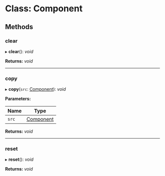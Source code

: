 
# Class: Component

## Methods

###  clear

▸ **clear**(): *void*

**Returns:** *void*

___

###  copy

▸ **copy**(`src`: [Component](component.md)): *void*

**Parameters:**

Name | Type |
------ | ------ |
`src` | [Component](component.md) |

**Returns:** *void*

___

###  reset

▸ **reset**(): *void*

**Returns:** *void*
